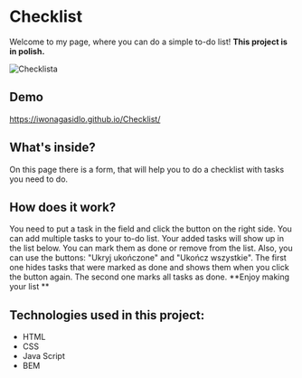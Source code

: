 # Checklist 

Welcome to my page, where you can do a simple to-do list! **This project is in polish.**

![Checklista](https://user-images.githubusercontent.com/121032802/210098752-649c2e5b-a7d6-49c6-9df4-f7afc8e5b9af.jpeg)

## Demo
https://iwonagasidlo.github.io/Checklist/

## What's inside?
On this page there is a form, that will help you to do a checklist with tasks you need to do.


## How does it work?
You need to put a task in the field and click the button on the right side. You can add multiple tasks to your to-do list. Your added tasks will show up in the list below. You can mark them as done or remove from the list. Also, you can use the buttons: "Ukryj ukończone" and "Ukończ wszystkie". The first one hides tasks that were marked as done and shows them when you click the button again. The second one marks all tasks as done. **Enjoy making your list
**

## Technologies used in this project:
- HTML
- CSS 
- Java Script
- BEM
